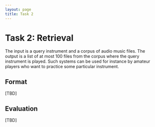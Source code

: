 ```yaml
---
layout: page
title: Task 2
---
```


# Task 2: Retrieval

The input is a query instrument and a corpus of audio music files. The output is a list of at most 100 files from the corpus where the query instrument is played. Such systems can be used for instance by amateur players who want to practice some particular instrument.

## Format

[TBD]

## Evaluation

[TBD]